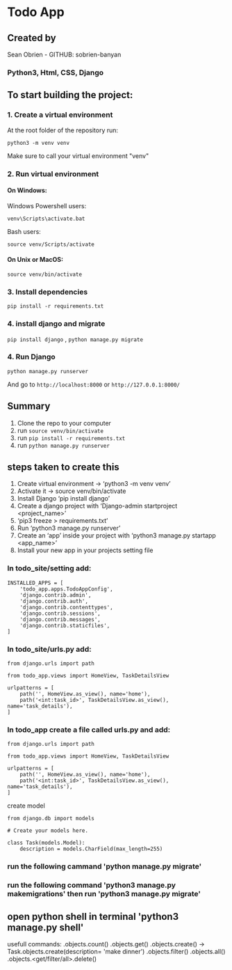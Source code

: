 # Todo App


## Created by 
Sean Obrien - GITHUB: sobrien-banyan

### Python3, Html, CSS, Django 



## To start building the project:

### 1. Create a virtual environment

At the root folder of the repository run:
```
python3 -m venv venv
```
Make sure to call your virtual environment "venv"

### 2. Run virtual environment
#### On Windows:
Windows Powershell users:
```
venv\Scripts\activate.bat
```
Bash users:
```
source venv/Scripts/activate
```
#### On Unix or MacOS:
```
source venv/bin/activate
```
### 3. Install dependencies
```
pip install -r requirements.txt
```
### 4. install django and migrate
`pip install django` , `python manage.py migrate`

### 4. Run Django
```
python manage.py runserver
```

And go to `http://localhost:8000` or `http://127.0.0.1:8000/`


## Summary

1. Clone the repo to your computer
2. run `source venv/bin/activate` 
3. run `pip install -r requirements.txt`
4. run `python manage.py runserver`












## steps taken to create this
1. Create virtual environment  ->      ‘python3 -m venv venv’
2. Activate it  ->   source venv/bin/activate
3. Install Django ‘pip install django’
4. Create a django project with ‘Django-admin startproject <project_name>’
5. ‘pip3 freeze > requirements.txt’
6. Run ‘python3 manage.py runserver’
7. Create an ‘app’ inside your project with ‘python3 manage.py startapp <app_name>’
8. Install your new app in your projects setting file


### In todo_site/setting add:
```
INSTALLED_APPS = [
    'todo_app.apps.TodoAppConfig',
    'django.contrib.admin',
    'django.contrib.auth',
    'django.contrib.contenttypes',
    'django.contrib.sessions',
    'django.contrib.messages',
    'django.contrib.staticfiles',
]
```

### In todo_site/urls.py add:
```
from django.urls import path

from todo_app.views import HomeView, TaskDetailsView

urlpatterns = [
    path('', HomeView.as_view(), name='home'),
    path('<int:task_id>', TaskDetailsView.as_view(), name='task_details'),
]
```

### In todo_app create a file called urls.py and add:
```
from django.urls import path

from todo_app.views import HomeView, TaskDetailsView

urlpatterns = [
    path('', HomeView.as_view(), name='home'),
    path('<int:task_id>', TaskDetailsView.as_view(), name='task_details'),
]
```


create model

```
from django.db import models

# Create your models here.

class Task(models.Model):
    description = models.CharField(max_length=255)
```

### run the following cammand 'python manage.py migrate'
### run the following command 'python3 manage.py makemigrations' then run 'python3 manage.py migrate'

## open python shell in terminal 'python3 manage.py shell'

usefull commands:
<Model>.objects.count()
<Model>.objects.get()
<Model>.objects.create() -> Task.objects.create(description= 'make dinner')
<Model>.objects.filter()
<Model>.objects.all()
<Model>.objects.<get/filter/all>.delete()
